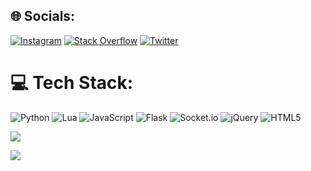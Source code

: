 ## 🌐 Socials:
[![Instagram](https://img.shields.io/badge/Instagram-%23E4405F.svg?logo=Instagram&logoColor=white)](https://instagram.com/seekii__) [![Stack Overflow](https://img.shields.io/badge/-Stackoverflow-FE7A16?logo=stack-overflow&logoColor=white)](https://stackoverflow.com/users/15145360) [![Twitter](https://img.shields.io/badge/Twitter-%231DA1F2.svg?logo=Twitter&logoColor=white)](https://twitter.com/seekii__) 

# 💻 Tech Stack:
![Python](https://img.shields.io/badge/python-3670A0?style=for-the-badge&logo=python&logoColor=ffdd54) ![Lua](https://img.shields.io/badge/lua-%232C2D72.svg?style=for-the-badge&logo=lua&logoColor=white) ![JavaScript](https://img.shields.io/badge/javascript-%23323330.svg?style=for-the-badge&logo=javascript&logoColor=%23F7DF1E) ![Flask](https://img.shields.io/badge/flask-%23000.svg?style=for-the-badge&logo=flask&logoColor=white) ![Socket.io](https://img.shields.io/badge/Socket.io-black?style=for-the-badge&logo=socket.io&badgeColor=010101) ![jQuery](https://img.shields.io/badge/jquery-%230769AD.svg?style=for-the-badge&logo=jquery&logoColor=white) ![HTML5](https://img.shields.io/badge/html5-%23E34F26.svg?style=for-the-badge&logo=html5&logoColor=white)

[![](https://visitcount.itsvg.in/api?id=Seekiii&icon=0&color=0)](https://visitcount.itsvg.in)
<div>
<img src="https://komarev.com/ghpvc/?username=seekiii&&style=flat-square" align="center" />
</div>  
